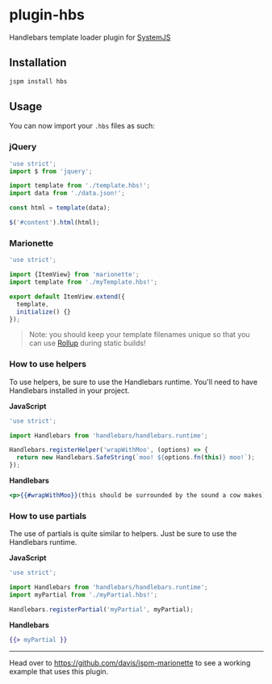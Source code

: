 # plugin-hbs
Handlebars template loader plugin for [SystemJS](https://github.com/systemjs/systemjs)

## Installation

```bash
jspm install hbs
```

## Usage

You can now import your `.hbs` files as such:

### jQuery
```javascript
'use strict';
import $ from 'jquery';

import template from './template.hbs!';
import data from './data.json!';

const html = template(data);

$('#content').html(html);
```

### Marionette
```javascript
'use strict';

import {ItemView} from 'marionette';
import template from './myTemplate.hbs!';

export default ItemView.extend({
  template,
  initialize() {}
});
```

> Note: you should keep your template filenames unique so that you can use [Rollup](http://rollupjs.org/) during static builds!

### How to use helpers
To use helpers, be sure to use the Handlebars runtime. You'll need to have Handlebars installed in your project.

**JavaScript**

```javascript
'use strict';

import Handlebars from 'handlebars/handlebars.runtime';

Handlebars.registerHelper('wrapWithMoo', (options) => {
  return new Handlebars.SafeString(`moo! ${options.fn(this)} moo!`);
});
```

**Handlebars**

```handlebars
<p>{{#wrapWithMoo}}(this should be surrounded by the sound a cow makes){{/wrapWithMoo}}</p>
```

### How to use partials
The use of partials is quite similar to helpers. Just be sure to use the Handlebars runtime.

**JavaScript**

```javascript
'use strict';

import Handlebars from 'handlebars/handlebars.runtime';
import myPartial from './myPartial.hbs!';

Handlebars.registerPartial('myPartial', myPartial);
```

**Handlebars**

```handlebars
{{> myPartial }}
```

***

Head over to https://github.com/davis/jspm-marionette to see a working example that uses this plugin.
